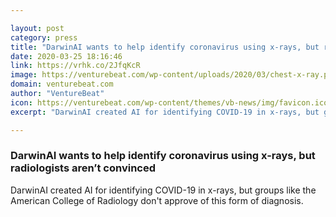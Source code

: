 ```yaml
---

layout: post
category: press
title: "DarwinAI wants to help identify coronavirus using x-rays, but radiologists aren’t convinced"
date: 2020-03-25 18:16:46
link: https://vrhk.co/2JfqKcR
image: https://venturebeat.com/wp-content/uploads/2020/03/chest-x-ray.png?w=1200&strip=all
domain: venturebeat.com
author: "VentureBeat"
icon: https://venturebeat.com/wp-content/themes/vb-news/img/favicon.ico
excerpt: "DarwinAI created AI for identifying COVID-19 in x-rays, but groups like the American College of Radiology don't approve of this form of diagnosis."

---
```


### DarwinAI wants to help identify coronavirus using x-rays, but radiologists aren’t convinced

DarwinAI created AI for identifying COVID-19 in x-rays, but groups like the American College of Radiology don't approve of this form of diagnosis.